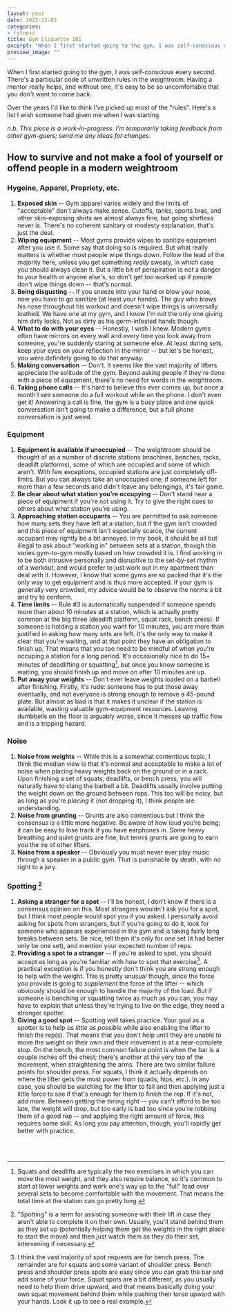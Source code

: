 ```yaml
---
layout: post
date: 2022-12-03
categories:
- fitness
title: Gym Etiquette 101
excerpt: "When I first started going to the gym, I was self-conscious every second. There's a particular code of unwritten rules in the weightroom. Over the years I'd like to think I've picked up most of the \"rules\"."
preview_image: ""
---
```


When I first started going to the gym, I was self-conscious every second.
There's a particular code of unwritten rules in the weightroom.
Having a mentor really helps, and without one, it's easy to be so uncomfortable that you don't want to come back.

Over the years I'd like to think I've picked up most of the "rules".
Here's a list I wish someone had given me when I was starting.

*n.b. This piece is a work-in-progress. I'm temporarily taking feedback from other gym-goers; send me any ideas for changes.*

## How to survive and not make a fool of yourself or offend people in a modern weightroom

### Hygeine, Apparel, Propriety, etc.

1. **Exposed skin** -- Gym apparel varies widely and the limits of "acceptable" don't always make sense. Cutoffs, tanks, sports bras, and other skin-exposing shirts are almost always fine, but going shirtless never is. There's no coherent sanitary or modesty explanation, that's just the deal.
1. **Wiping equipment** -- Most gyms provide wipes to sanitize equipment after you use it. Some say that doing so is required. But what really matters is whether most people wipe things down. Follow the lead of the majority here, unless you get something *really* sweaty, in which case you should always clean it. But a little bit of perspiration is not a danger to your health or anyone else's, so don't get too worked up if people don't wipe things down -- that's normal.
1. **Being disgusting** -- If you sneeze into your hand or blow your nose, now you have to go sanitize (at least your hands).
The guy who blows his nose throughout his workout and doesn't wipe things is universally loathed.
We have one at my gym, and I know I'm not the only one giving him dirty looks.
Not as dirty as his germ-infested hands though.
1. **What to do with your eyes** -- Honestly, I wish I knew. Modern gyms often have mirrors on every wall and every time you look away from someone, you're suddenly staring at someone else.
At least during sets, keep your eyes on your reflection in the mirror -- but let's be honest, you were definitely going to do that anyway.
1. **Making conversation** -- Don't.
It seems like the vast majority of lifters appreciate the solitude of the gym.
Beyond asking people if they're done with a piece of equipment, there's no need for words in the weightroom.
1. **Taking phone calls** -- It's hard to believe this ever comes up, but once a month I see someone do a full workout while on the phone.
I don't even get it!
Answering a call is fine, the gym is a busy place and one quick conversation isn't going to make a difference, but a full phone conversation is just weird.


### Equipment

1. **Equipment is available if unoccupied** -- The weightroom should be thought of as a number of discrete stations (machines, benches, racks, deadlift platforms), some of which are occupied and some of which aren't.
With few exceptions, occupied stations are just completely off-limits.
But you can always take an unoccupied one; if someone left for more than a few seconds and didn't leave any belongings, it's fair game.
1. **Be clear about what station you're occupying** -- Don't stand near a piece of equipment if you're not using it.
Try to give the right cues to others about what station you're using.
1. **Approaching station occupants** -- You are permitted to ask someone how many sets they have left at a station, but if the gym isn't crowded and this piece of equipment isn't especially scarce, the current occupant may rightly be a bit annoyed.
In my book, it should be all but illegal to ask about "working in" between sets at a station, though this varies gym-to-gym mostly based on how crowded it is.
I find working in to be both intrusive personally and disruptive to the set-by-set rhythm of a workout, and would prefer to just work out in my apartment than deal with it.
However, I know that some gyms are so packed that it's the only way to get equipment and is thus more accepted.
If your gym is generally very crowded, my advice would be to observe the norms a bit and try to conform.
1. **Time limits** -- Rule #3 is automatically suspended if someone spends more than about 10 minutes at a station, which is actually pretty common at the big three (deadlift platform, squat rack, bench press).
If someone is holding a station you want for 10 minutes, you are more than justified in asking how many sets are left.
It's the only way to make it clear that you're waiting, and at that point they have an obligation to finish up.
That means that you too need to be mindful of when you're occuping a station for a long period.
It's occasionally nice to do 15+ minutes of deadlifting or squatting[^1], but once you know someone is waiting, you should finish up and move on after 10 minutes are up.
1. **Put away your weights** -- Don't ever leave weights loaded on a barbell after finishing.
Firstly, it's rude: someone has to put those away eventually, and not everyone is strong enough to remove a 45-pound plate.
But almost as bad is that it makes it unclear if the station is available, wasting valuable gym-equipment resources.
Leaving dumbbells on the floor is arguably worse, since it messes up traffic flow and is a tripping hazard.

### Noise

1. **Noise from weights** -- While this is a somewhat contentious topic, I think the median view is that it's normal and acceptable to make a lot of noise when placing heavy weights back on the ground or in a rack.
Upon finishing a set of squats, deadlifts, or bench press, you will naturally have to clang the barbell a bit.
Deadlifts usually involve putting the weight down on the ground between reps.
This too will be noisy, but as long as you're *placing* it (not dropping it), I think people are understanding.
1. **Noise from grunting** -- Grunts are also contentious but I think the consensus is a little more negative.
Be aware of how loud you're being; it can be easy to lose track if you have earphones in.
Some heavy breathing and quiet grunts are fine, but tennis grunts are going to earn you the ire of other lifters.
1. **Noise from a speaker** -- Obviously you must never ever play music through a speaker in a public gym.
That is punishable by death, with no right to a jury.


### Spotting [^2]

1. **Asking a stranger for a spot** -- I'll be honest, I don't know if there is a consensus opinion on this.
Most strangers wouldn't ask you for a spot, but I think most people would spot you if you asked.
I personally avoid asking for spots from strangers, but if you're going to do it, look for someone who appears experienced in the gym and is taking fairly long breaks between sets.
Be nice, tell them it's only for one set (it had better only be one set), and mention your expected number of reps.
1. **Providing a spot to a stranger** -- If you're asked to spot, you should accept as long as you're familiar with *how* to spot that exercise[^3].
A practical exception is if you honestly don't think you are strong enough to help with the weight.
This is pretty unusual though, since the force you provide is going to *supplement* the force of the lifter -- which obviously should be enough to handle the majority of the load.
But if someone is benching or squatting twice as much as you can, you may have to explain that unless they're trying to live on the edge, they need a stronger spotter.
1. **Giving a good spot** -- Spotting well takes practice.
Your goal as a spotter is to help *as little as possible* while also enabling the lifter to finish the rep(s).
That means that you don't help until they are unable to move the weight on their own and their movement is at a near-complete stop.
On the bench, the most common failure point is when the bar is a couple inches off the chest; there's another at the very top of the movement, when straightening the arms.
There are two similar failure points for shoulder press.
For squats, I think it actually depends on where the lifter gets the most power from (quads, hips, etc.).
In any case, you should be watching for the lifter to fail and then applying just a little force to see if that's enough for them to finish the rep.
If it's not, add more.
Between getting the timing right --
you can't afford to be too late, the weight will drop, but too early is bad too since you're robbing them of a good rep --
and applying the right amount of force, this requires some skill.
As long you pay attention, though, you'll rapidly get better with practice.

<br><br>


[^1]: Squats and deadlifts are typically the two exercises in which you can move the most weight, and they also require balance, so it's common to start at lower weights and work one's way up to the "full" load over several sets to become comfortable with the movement. That means the total time at the station can go pretty long.
[^2]: "Spotting" is a term for assisting someone with their lift in case they aren't able to complete it on their own. Usually, you'll stand behind them as they set up (potentially helping them get the weights in the right place to start the move) and then just watch them as they do their set, intervening if necessary.
[^3]: I think the vast majority of spot requests are for bench press. The remainder are for squats and some variant of shoulder press. Bench press and shoulder press spots are easy since you can grab the bar and add some of your force. Squat spots are a bit different, as you usually need to help them drive upward, and that means basically doing your own squat movement behind them while pushing their torso upward with your hands. Look it up to see a real example.
